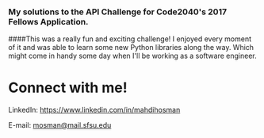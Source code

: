 ### My solutions to the API Challenge for Code2040's 2017 Fellows Application.

####This was a really fun and exciting challenge! I enjoyed every moment of it and was able to learn some new Python libraries along the way. Which might come in handy some day when I'll be working as a software engineer.

# Connect with me!

LinkedIn: https://www.linkedin.com/in/mahdihosman

E-mail: mosman@mail.sfsu.edu

